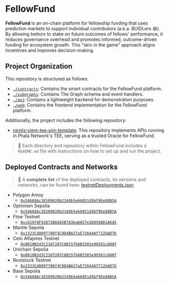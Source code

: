 # FellowFund

**FellowFund** is an on-chain platform for fellowship funding that uses prediction markets to support individual contributors (a.k.a. BUIDLers 😅). By allowing bettors to stake on future outcomes of fellows' performance, it reduces governance overhead and promotes informed, outcome-driven funding for ecosystem growth. This "skin in the game" approach aligns incentives and improves decision-making.

## Project Organization

This repository is structured as follows:

- [`./contracts`](./contracts/): Contains the smart contracts for the FellowFund platform.
- [`./subgraphs`](./subgraphs/): Contains The Graph schema and event handlers.
- [`./api`](./api/): Contains a lightweight backend for demonstration purposes.
- [`./web`](./web/): Contains the frontend implementation for the FellowFund platform.

Additionally, the project includes the following repository:

- [nextjs-viem-tee-sim-template](https://github.com/fellowfund/nextjs-viem-tee-sim-template): This repository implements APIs running in Phala Network's TEE, serving as a trusted Oracle for FellowFund.

> 🚨 Each directory and repository within FellowFund includes a `README.md` file with instructions on how to set up and run the project.

## Deployed Contracts and Networks

> 🚨 A **complete list** of the deployed contracts, its versions and networks, can be found here: [testnetDeployments.json](./ignition/deployments/testnetDeployments.json)

* Polygon Amoy
  * [`0x54668Ac3E509020b2349b5e66851d9bf9Ee88B5A`](https://www.oklink.com/amoy/address/0x54668ac3e509020b2349b5e66851d9bf9ee88b5a)
* Optimism Sepolia
  * [`0x54668Ac3E509020b2349b5e66851d9bf9Ee88B5A`](https://optimism-sepolia.blockscout.com/address/0x54668Ac3E509020b2349b5e66851d9bf9Ee88B5A)
* Flow Testnet
  * [`0xc6197dF92872B6665B7A3ba6857e3D8580D1A6d5`](https://testnet.flowdiver.io/c6197dF92872B6665B7A3ba6857e3D8580D1A6d5)
* Mantle Sepolia
  * [`0x2323Cd8097708f4C8D4BA37aE72644Af712bAD76`](https://sepolia.mantlescan.xyz/address/0x2323Cd8097708f4C8D4BA37aE72644Af712bAD76)
* Celo Alfajores Testnet
  * [`0x0810B2d3C23d7207C6B15fb6B3303e99561cb80f`](https://alfajores.celoscan.io/address/0x0810B2d3C23d7207C6B15fb6B3303e99561cb80f)
* Unichain Sepolia
  * [`0x0810B2d3C23d7207C6B15fb6B3303e99561cb80f`](https://unichain-sepolia.blockscout.com/address/0x0810B2d3C23d7207C6B15fb6B3303e99561cb80f)
* Rootstock Testnet
  * [`0x2323Cd8097708f4C8D4BA37aE72644Af712bAD76`](https://explorer.testnet.rootstock.io/address/0x2323cd8097708f4c8d4ba37ae72644af712bad76)
* Base Sepolia
  * [`0x54668Ac3E509020b2349b5e66851d9bf9Ee88B5A`](https://sepolia.basescan.org/address/0x54668Ac3E509020b2349b5e66851d9bf9Ee88B5A)
